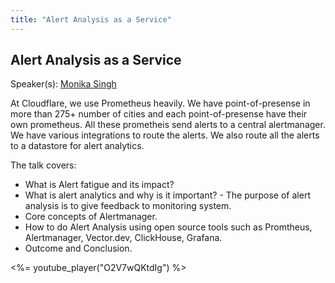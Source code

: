 ```yaml
---
title: "Alert Analysis as a Service"
---
```


## Alert Analysis as a Service

Speaker(s): [Monika Singh](../../speakers/monika-singh)

At Cloudflare, we use Prometheus heavily. We have point-of-presense in more than 275+ number of cities and each point-of-presense have their own prometheus. All these prometheis send alerts to a central alertmanager. We have various integrations to route the alerts. We also route all the alerts to a datastore for alert analytics.

The talk covers:

- What is Alert fatigue and its impact?
- What is alert analytics and why is it important? - The purpose of alert analysis is to give feedback to monitoring system.
- Core concepts of Alertmanager.
- How to do Alert Analysis using open source tools such as Promtheus, Alertmanager, Vector.dev, ClickHouse, Grafana.
- Outcome and Conclusion.

<%= youtube_player("O2V7wQKtdIg") %>